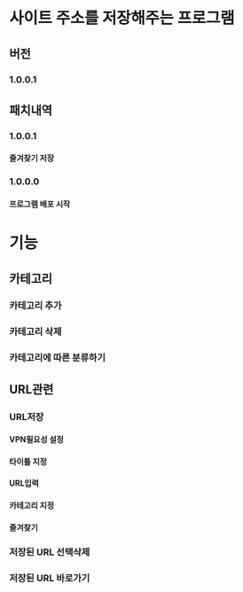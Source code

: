 # 사이트 주소를 저장해주는 프로그램
## 버전
### 1.0.0.1

## 패치내역
### 1.0.0.1
#### 즐겨찾기 저장
### 1.0.0.0
#### 프로그램 배포 시작

# 기능
## 카테고리
### 카테고리 추가
### 카테고리 삭제
### 카테고리에 따른 분류하기
## URL관련
### URL저장
#### VPN필요성 설정
#### 타이틀 지정
#### URL입력
#### 카테고리 지정
#### 즐겨찾기
### 저장된 URL 선택삭제
### 저장된 URL 바로가기